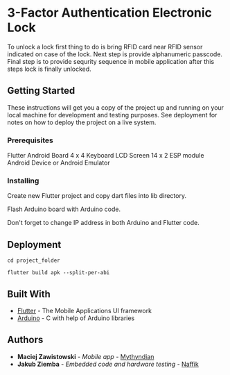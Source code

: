 # 3-Factor Authentication  Electronic Lock

To unlock a lock first thing to do is bring RFID card near RFID sensor indicated on case of the lock. Next step is provide alphanumeric passcode. Final step is to provide sequrity sequence in mobile application after this steps lock is finally unlocked.

## Getting Started

These instructions will get you a copy of the project up and running on your local machine for development and testing purposes. See deployment for notes on how to deploy the project on a live system.

### Prerequisites

Flutter
Android Board
4 x 4 Keyboard
LCD Screen 14 x 2
ESP module
Android Device or Android Emulator

### Installing

Create new Flutter project and copy dart files into lib directory.

Flash Arduino board with Arduino code. 

Don't forget to change IP address in both Arduino and Flutter code.

## Deployment

`cd project_folder`

`flutter build apk --split-per-abi`

## Built With

* [Flutter](https://flutter.dev/) - The Mobile Applications UI framework
* [Arduino](https://www.arduino.cc/reference/en/) - C with help of Arduino libraries


## Authors

* **Maciej Zawistowski** - *Mobile app* - [Mythyndian](https://github.com/Mythyndian)
* **Jakub Ziemba** - *Embedded code and hardware testing* - [Naffik](https://github.com/Naffik)
